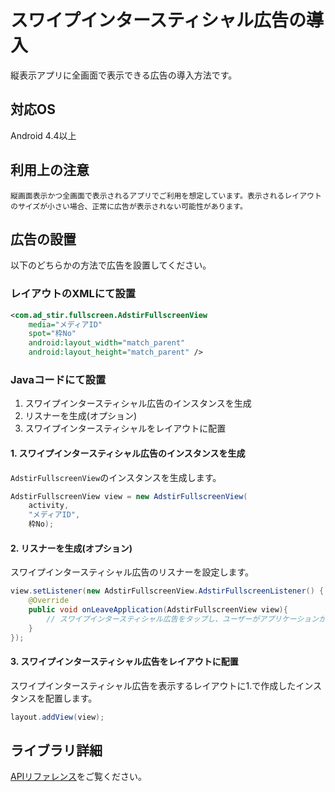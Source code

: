 # スワイプインタースティシャル広告の導入

縦表示アプリに全画面で表示できる広告の導入方法です。

## 対応OS

Android 4.4以上

## 利用上の注意

`縦画面表示かつ全画面で表示されるアプリでご利用を想定しています。表示されるレイアウトのサイズが小さい場合、正常に広告が表示されない可能性があります。`

## 広告の設置

以下のどちらかの方法で広告を設置してください。

### レイアウトのXMLにて設置

```xml
<com.ad_stir.fullscreen.AdstirFullscreenView
    media="メディアID"
    spot="枠No"
    android:layout_width="match_parent"
    android:layout_height="match_parent" />
```

### Javaコードにて設置

1. スワイプインタースティシャル広告のインスタンスを生成
1. リスナーを生成(オプション)
1. スワイプインタースティシャルをレイアウトに配置

#### 1. スワイプインタースティシャル広告のインスタンスを生成

`AdstirFullscreenView`のインスタンスを生成します。

```java
AdstirFullscreenView view = new AdstirFullscreenView(
    activity,
    "メディアID",
    枠No);
```

#### 2. リスナーを生成(オプション)

スワイプインタースティシャル広告のリスナーを設定します。

```java
view.setListener(new AdstirFullscreenView.AdstirFullscreenListener() {
    @Override
    public void onLeaveApplication(AdstirFullscreenView view){
        // スワイプインタースティシャル広告をタップし、ユーザーがアプリケーションから離れた時に呼ばれます。
    }
});
```

#### 3. スワイプインタースティシャル広告をレイアウトに配置

スワイプインタースティシャル広告を表示するレイアウトに1.で作成したインスタンスを配置します。

```java
layout.addView(view);
```

## ライブラリ詳細

[APIリファレンス](../api/index.md#スワイプインタースティシャル広告)をご覧ください。
